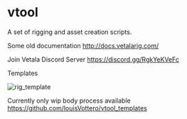 vtool
=====

A set of rigging and asset creation scripts.

Some old documentation
http://docs.vetalarig.com/

Join Vetala Discord Server
https://discord.gg/RgkYeKVeFc

Templates

![rig_template](https://user-images.githubusercontent.com/2879064/163105037-427e954a-5ea2-4e5b-87c4-9a694789a250.png)

Currently only wip body process available
https://github.com/louisVottero/vtool_templates
